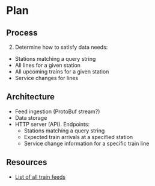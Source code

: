 # Plan

## Process

2. Determine how to satisfy data needs:
  - Stations matching a query string
  - All lines for a given station
  - All upcoming trains for a given station
  - Service changes for lines

## Architecture

- Feed ingestion (ProtoBuf stream?)
- Data storage
- HTTP server (API). Endpoints:
  - Stations matching a query string
  - Expected train arrivals at a specified station
  - Service change information for a specific train line

## Resources

- [List of all train feeds](http://datamine.mta.info/list-of-feeds)
